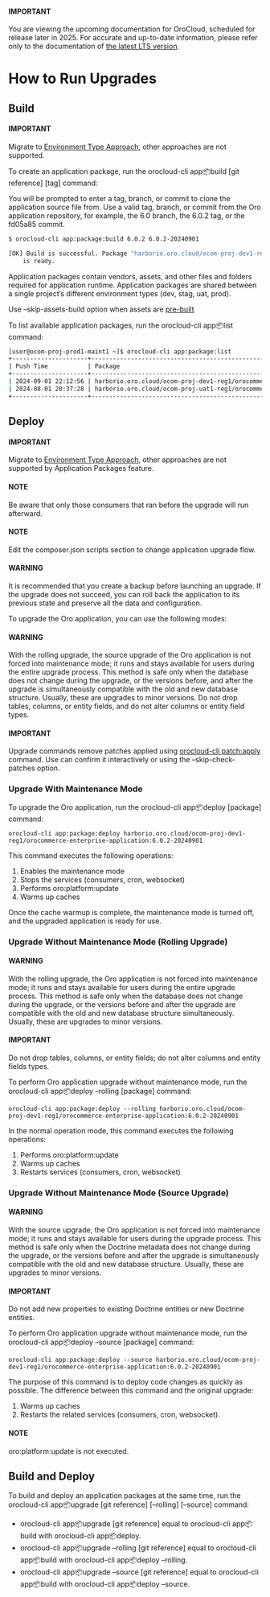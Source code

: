 <a id="orocloud-maintenance-use-upgrade"></a>

#### IMPORTANT
You are viewing the upcoming documentation for OroCloud, scheduled for release later in 2025. For accurate and up-to-date information, please refer only to the documentation of <a href="https://doc.oroinc.com/cloud/" target="_blank">the latest LTS version</a>.

# How to Run Upgrades

## Build

#### IMPORTANT
Migrate to [Environment Type Approach](dif-environments.md#orocloud-diff-environments-environment-type-approach), other approaches are not supported.

To create an application package, run the orocloud-cli app:package:build [git reference] [tag] command:

You will be prompted to enter a tag, branch, or commit to clone the application source file from.
Use a valid tag, branch, or commit from the Oro application repository, for example, the 6.0 branch, the 6.0.2 tag, or the fd05a85 commit.

```bash
$ orocloud-cli app:package:build 6.0.2 6.0.2-20240901

[OK] Build is successful. Package "harborio.oro.cloud/ocom-proj-dev1-reg1/orocommerce-enterprise-application:6.0.2-20240901"
    is ready.
```

Application packages contain vendors, assets, and other files and folders required for application runtime.
Application packages are shared between a single project’s different environment types (dev, stag, uat, prod).

Use –skip-assets-build option when assets are [pre-built](deploy-pre-built-assets.md#orocloud-skip-assets)

To list available application packages, run the orocloud-cli app:package:list command:

```bash
[user@ocom-proj-prod1-maint1 ~]$ orocloud-cli app:package:list
+---------------------+-----------------------------------------------------------------------------------------------+-------------------+
| Push Time           | Package                                                                                       | Label             |
+---------------------+-----------------------------------------------------------------------------------------------+-------------------+
| 2024-09-01 22:12:56 | harborio.oro.cloud/ocom-proj-dev1-reg1/orocommerce-enterprise-application:6.0.2-20240901      | Reference: 6.0.2  |
| 2024-08-01 20:37:28 | harborio.oro.cloud/ocom-proj-uat1-reg1/orocommerce-enterprise-application:6.0.1-20240801      | Reference: 6.0.1  |
+---------------------+-----------------------------------------------------------------------------------------------+-------------------+
```

## Deploy

#### IMPORTANT
Migrate to [Environment Type Approach](dif-environments.md#orocloud-diff-environments-environment-type-approach), other approaches are not supported by Application Packages feature.

<!-- * `orocloud-cli app:package:deploy --source [package]` `orocloud-cli upgrade:source`. -->

#### NOTE
Be aware that only those consumers that ran before the upgrade will run afterward.

#### NOTE
Edit the composer.json scripts section to change application upgrade flow.

#### WARNING
It is recommended that you create a backup before launching an upgrade. If the upgrade does not succeed, you can roll back the application to its previous state and preserve all the data and configuration.

To upgrade the Oro application, you can use the following modes:

#### WARNING
With the rolling upgrade, the source upgrade of the Oro application is not forced into maintenance mode; it runs and stays available for users during the entire upgrade process. This method is safe only when the database does not change during the upgrade, or the versions before, and after the upgrade is simultaneously compatible with the old and new database structure. Usually, these are upgrades to minor versions. Do not drop tables, columns, or entity fields, and do not alter columns or entity field types.

#### IMPORTANT
Upgrade commands remove patches applied using [orocloud-cli patch:apply](patches.md#orocloud-maintenance-patches) command. Use can confirm it interactively or using the –skip-check-patches option.

### Upgrade With Maintenance Mode

To upgrade the Oro application, run the orocloud-cli app:package:deploy [package] command:

```none
orocloud-cli app:package:deploy harborio.oro.cloud/ocom-proj-dev1-reg1/orocommerce-enterprise-application:6.0.2-20240901
```

This command executes the following operations:

1. Enables the maintenance mode
2. Stops the services (consumers, cron, websocket)
3. Performs oro:platform:update
4. Warms up caches

Once the cache warmup is complete, the maintenance mode is turned off, and the upgraded application is ready for use.

### Upgrade Without Maintenance Mode (Rolling Upgrade)

#### WARNING
With the rolling upgrade, the Oro application is not forced into maintenance mode; it runs and stays available for users during the entire upgrade process. This method is safe only when the database does not change during the upgrade, or the versions before and after the upgrade are compatible with the old and new database structure simultaneously. Usually, these are upgrades to minor versions.

#### IMPORTANT
Do not drop tables, columns, or entity fields; do not alter columns and entity fields types.

To perform Oro application upgrade without maintenance mode, run the orocloud-cli app:package:deploy –rolling [package] command:

```none
orocloud-cli app:package:deploy --rolling harborio.oro.cloud/ocom-proj-dev1-reg1/orocommerce-enterprise-application:6.0.2-20240901
```

In the normal operation mode, this command executes the following operations:

1. Performs oro:platform:update
2. Warms up caches
3. Restarts services (consumers, cron, websocket)

### Upgrade Without Maintenance Mode (Source Upgrade)

#### WARNING
With the source upgrade, the Oro application is not forced into maintenance mode; it runs and stays available for users during the upgrade process. This method is safe only when the Doctrine metadata does not change during the upgrade, or the versions before and after the upgrade is simultaneously compatible with the old and new database structure. Usually, these are upgrades to minor versions.

#### IMPORTANT
Do not add new properties to existing Doctrine entities or new Doctrine entities.

To perform Oro application upgrade without maintenance mode, run the orocloud-cli app:package:deploy –source [package] command:

```none
orocloud-cli app:package:deploy --source harborio.oro.cloud/ocom-proj-dev1-reg1/orocommerce-enterprise-application:6.0.2-20240901
```

The purpose of this command is to deploy code changes as quickly as possible.
The difference between this command and the original upgrade:

1. Warms up caches
2. Restarts the related services (consumers, cron, websocket).

#### NOTE
oro:platform:update is not executed.

## Build and Deploy

To build and deploy an application packages at the same time, run the orocloud-cli app:package:upgrade [git reference] [–rolling] [–source] command:

* orocloud-cli app:package:upgrade [git reference] equal to orocloud-cli app:package:build with orocloud-cli app:package:deploy.
* orocloud-cli app:package:upgrade –rolling [git reference] equal to orocloud-cli app:package:build with orocloud-cli app:package:deploy –rolling.
* orocloud-cli app:package:upgrade –source [git reference] equal to orocloud-cli app:package:build with orocloud-cli app:package:deploy –source.

